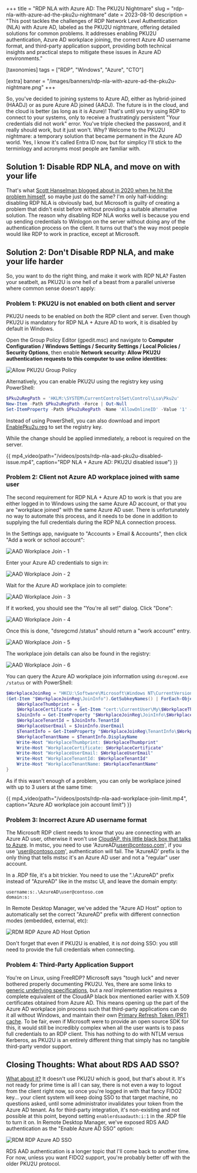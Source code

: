 +++
title = "RDP NLA with Azure AD: The PKU2U Nightmare"
slug = "rdp-nla-with-azure-ad-the-pku2u-nightmare"
date = 2023-08-10
description = "This post tackles the challenges of RDP Network Level Authentication (NLA) with Azure AD, labeled as the PKU2U nightmare, offering detailed solutions for common problems. It addresses enabling PKU2U authentication, Azure AD workplace joining, the correct Azure AD username format, and third-party application support, providing both technical insights and practical steps to mitigate these issues in Azure AD environments."

[taxonomies]
tags = ["RDP", "Windows", "Azure", "CTO"]

[extra]
banner = "/images/banners/rdp-nla-with-azure-ad-the-pku2u-nightmare.png"
+++

So, you've decided to joining systems to Azure AD, either as hybrid-joined (HAADJ) or as pure Azure AD joined (AADJ). The future is in the cloud, and the cloud is better (as long as it is Azure)! That's until you try using RDP to connect to your systems, only to receive a frustratingly persistent "Your credentials did not work" error. You've triple checked the password, and it really should work, but it just won't. Why? Welcome to the PKU2U nightmare: a temporary solution that became permanent in the Azure AD world. Yes, I know it's called Entra ID now, but for simplicy I'll stick to the terminlogy and acronyms most people are familiar with.

## Solution 1: Disable RDP NLA, and move on with your life

That's what [Scott Hanselman blogged about in 2020 when he hit the problem himself](https://www.hanselman.com/blog/how-to-remote-desktop-rdp-into-a-windows-10-azure-ad-joined-machine), so maybe just do the same? I'm only half-kidding: disabling RDP NLA is obviously bad, but Microsoft is guilty of creating a problem that didn't exist before without providing a suitable alternative solution. The reason why disabling RDP NLA works well is because you end up sending credentials to Winlogon on the server without doing any of the authentication process on the client. It turns out that's the way most people would like RDP to work in practice, except at Microsoft.

## Solution 2: Don't Disable RDP NLA, and make your life harder

So, you want to do the right thing, and make it work with RDP NLA? Fasten your seatbelt, as PKU2U is one hell of a beast from a parallel universe where common sense doesn't apply:

### Problem 1: PKU2U is not enabled on both client and server

PKU2U needs to be enabled on *both* the RDP client and server. Even though PKU2U is mandatory for RDP NLA + Azure AD to work, it is disabled by default in Windows.

Open the Group Policy Editor (gpedit.msc) and navigate to **Computer Configuration / Windows Settings / Security Settings / Local Policies / Security Options**, then enable **Network security: Allow PKU2U authentication requests to this computer to use online identities**:

![Allow PKU2U Group Policy](/images/posts/rdp-nla-aad-allow-pku2u-gpo.png)

Alternatively, you can enable PKU2U using the registry key using PowerShell:

```powershell
$Pku2uRegPath = 'HKLM:\SYSTEM\CurrentControlSet\Control\Lsa\Pku2u'
New-Item -Path $Pku2uRegPath -Force | Out-Null
Set-ItemProperty -Path $Pku2uRegPath -Name 'AllowOnlineID' -Value '1' -Type DWORD
```

Instead of using PowerShell, you can also download and import [EnablePku2u.reg](/files/EnablePku2u.reg) to set the registry key.

While the change should be applied immediately, a reboot is required on the server.

{{ mp4_video(path="/videos/posts/rdp-nla-aad-pku2u-disabled-issue.mp4", caption="RDP NLA + Azure AD: PKU2U disabled issue") }}

### Problem 2: Client not Azure AD workplace joined with same user

The second requirement for RDP NLA + Azure AD to work is that you are either logged in to Windows using the same Azure AD account, or that you are "workplace joined" with the same Azure AD user. There is unfortunately no way to automate this process, and it needs to be done in addition to supplying the full credentials during the RDP NLA connection process.

In the Settings app, naviguate to "Accounts > Email & Accounts", then click "Add a work or school account":

![AAD Workplace Join - 1](/images/posts/rdp-nla-aad-workplace-join1.png)

Enter your Azure AD credentials to sign in:

![AAD Workplace Join - 2](/images/posts/rdp-nla-aad-workplace-join2.png)

Wait for the Azure AD workplace join to complete:

![AAD Workplace Join - 3](/images/posts/rdp-nla-aad-workplace-join3.png)

If it worked, you should see the "You're all set!" dialog. Click "Done":

![AAD Workplace Join - 4](/images/posts/rdp-nla-aad-workplace-join4.png)

Once this is done, "dsregcmd /status" should return a "work account" entry.

![AAD Workplace Join - 5](/images/posts/rdp-nla-aad-workplace-join5.png)

The workplace join details can also be found in the registry:

![AAD Workplace Join - 6](/images/posts/rdp-nla-aad-workplace-join6.png)

You can query the Azure AD workplace join information using `dsregcmd.exe /status` or with PowerShell:

```powershell
$WorkplaceJoinReg = "HKCU:\Software\Microsoft\Windows NT\CurrentVersion\WorkplaceJoin"
(Get-Item "$WorkplaceJoinReg\JoinInfo").GetSubkeyNames() | ForEach-Object {
    $WorkplaceThumbprint = $_
    $WorkplaceCertificate = Get-Item "cert:\CurrentUser\My\$WorkplaceThumbprint"
    $JoinInfo = Get-ItemProperty "$WorkplaceJoinReg\JoinInfo\$WorkplaceThumbprint"
    $WorkplaceTenantId = $JoinInfo.TenantId
    $WorkplaceUserEmail = $JoinInfo.UserEmail
    $TenantInfo = Get-ItemProperty "$WorkplaceJoinReg\TenantInfo\$WorkplaceTenantId"
    $WorkplaceTenantName = $TenantInfo.DisplayName
    Write-Host "WorkplaceThumbprint: $WorkplaceThumbprint"
    Write-Host "WorkplaceCertificate: $WorkplaceCertificate"
    Write-Host "WorkplaceUserEmail: $WorkplaceUserEmail"
    Write-Host "WorkplaceTenantId: $WorkplaceTenantId"
    Write-Host "WorkplaceTenantName: $WorkplaceTenantName"
}
```

As if this wasn't enough of a problem, you can only be workplace joined with up to 3 users at the same time:

{{ mp4_video(path="/videos/posts/rdp-nla-aad-workplace-join-limit.mp4", caption="Azure AD workplace join account limit") }}

### Problem 3: Incorrect Azure AD username format

The Microsoft RDP client needs to know that you are connecting with an Azure AD user, otherwise it won't use [CloudAP, this little black box that talks to Azure](https://syfuhs.net/how-azure-ad-windows-sign-in-works). In mstsc, you need to use 'AzureAD\user@contoso.com', if you use 'user@contoso.com', authentication will fail. The 'AzureAD\' prefix is the only thing that tells mstsc it's an Azure AD user and not a "regular" user account.

In a .RDP file, it's a bit trickier. You need to use the ".\AzureAD\" prefix instead of "AzureAD\" like in the mstsc UI, and leave the domain empty:

```
username:s:.\AzureAD\user@contoso.com
domain:s:
```

In Remote Desktop Manager, we've added the "Azure AD Host" option to automatically set the correct "AzureAD\" prefix with different connection modes (embedded, external, etc):

![RDM RDP Azure AD Host Option](/images/posts/rdp-nla-aad-rdm-azure-ad-host.png)

Don't forget that even if PKU2U is enabled, it is *not* doing SSO: you still need to provide the full credentials when connecting.

### Problem 4: Third-Party Application Support

You're on Linux, using FreeRDP? Microsoft says "tough luck" and never bothered properly documenting PKU2U. Yes, there are some links to [generic underlying specifications](https://tools.ietf.org/id/draft-zhu-pku2u-09.txt), but a *real* implementation requires a complete equivalent of the CloudAP black box mentioned earlier with X.509 certificates obtained from Azure AD. This means opening up the part of the Azure AD workplace join process such that third-party applications can do it all without Windows, and maintain their own [Primary Refresh Token (PRT) cache](https://learn.microsoft.com/en-us/azure/active-directory/devices/concept-primary-refresh-token). To be fair, even if Microsoft were to provide an open source SDK for this, it would still be incredibly complex when all the user wants is to pass full credentials to an RDP client. This has nothing to do with NTLM versus Kerberos, as PKU2U is an entirely different thing that simply has no tangible third-party vendor support.

## Closing Thoughts: What about RDS AAD SSO?

[What about it?](https://learn.microsoft.com/en-us/azure/virtual-desktop/configure-single-sign-on) It doesn't use PKU2U which is good, but that's about it. It's not ready for prime time is all I can say, there is not even a way to logout from the client right now, so once you're logged in with that fancy FIDO2 key... your client system will keep doing SSO to that target machine, no questions asked, until some administrator invalidates your token from the Azure AD tenant. As for third-party integration, it's non-existing and not possible at this point, beyond setting `enablerdsaadauth:i:1` in the .RDP file to turn it on. In Remote Desktop Manager, we've exposed RDS AAD authentication as the "Enable Azure AD SSO" option:

![RDM RDP Azure AD SSO](/images/posts/rdp-nla-aad-rdm-enable-aad-sso.png)

RDS AAD authentication is a longer topic that I'll come back to another time. For now, unless you want FIDO2 support, you're probably better off with the older PKU2U protocol.
